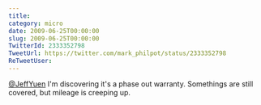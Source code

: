```yaml
---
title: 
category: micro
date: 2009-06-25T00:00:00
slug: 2009-06-25T00:00:00
TwitterId: 2333352798
TweetUrl: https://twitter.com/mark_philpot/status/2333352798
ReTweetUser: 
---
```


[@JeffYuen](https://twitter.com/JeffYuen) I'm discovering it's a phase out warranty. Somethings are still covered, but mileage is creeping up.